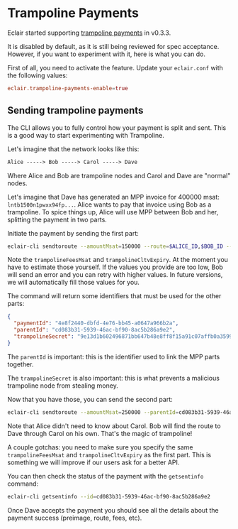 # Trampoline Payments

Eclair started supporting [trampoline payments](https://github.com/lightning/bolts/pull/654) in v0.3.3.

It is disabled by default, as it is still being reviewed for spec acceptance. However, if you want to experiment with it, here is what you can do.

First of all, you need to activate the feature. Update your `eclair.conf` with the following values:

```conf
eclair.trampoline-payments-enable=true
```

## Sending trampoline payments

The CLI allows you to fully control how your payment is split and sent. This is a good way to start experimenting with Trampoline.

Let's imagine that the network looks like this:

```txt
Alice -----> Bob -----> Carol -----> Dave
```

Where Alice and Bob are trampoline nodes and Carol and Dave are "normal" nodes.

Let's imagine that Dave has generated an MPP invoice for 400000 msat: `lntb1500n1pwxx94fp...`.
Alice wants to pay that invoice using Bob as a trampoline.
To spice things up, Alice will use MPP between Bob and her, splitting the payment in two parts.

Initiate the payment by sending the first part:

```sh
eclair-cli sendtoroute --amountMsat=150000 --route=$ALICE_ID,$BOB_ID --trampolineNodes=$BOB_ID,$DAVE_ID --trampolineFeesMsat=100000 --trampolineCltvExpiry=450 --finalCltvExpiry=16 --invoice=lntb1500n1pwxx94fp...
```

Note the `trampolineFeesMsat` and `trampolineCltvExpiry`. At the moment you have to estimate those yourself. If the values you provide are too low, Bob will send an error and you can retry with higher values. In future versions, we will automatically fill those values for you.

The command will return some identifiers that must be used for the other parts:

```json
{
  "paymentId": "4e8f2440-dbfd-4e76-bb45-a0647a966b2a",
  "parentId": "cd083b31-5939-46ac-bf90-8ac5b286a9e2",
  "trampolineSecret": "9e13d1b602496871bb647b48e8ff8f15a91c07affb0a3599e995d470ac488715"
}
```

The `parentId` is important: this is the identifier used to link the MPP parts together.

The `trampolineSecret` is also important: this is what prevents a malicious trampoline node from stealing money.

Now that you have those, you can send the second part:

```sh
eclair-cli sendtoroute --amountMsat=250000 --parentId=cd083b31-5939-46ac-bf90-8ac5b286a9e2 --trampolineSecret=9e13d1b602496871bb647b48e8ff8f15a91c07affb0a3599e995d470ac488715 --route=$ALICE_ID,$BOB_ID --trampolineNodes=$BOB_ID,$DAVE_ID --trampolineFeesMsat=100000 --trampolineCltvExpiry=450 --finalCltvExpiry=16 --invoice=lntb1500n1pwxx94fp...
```

Note that Alice didn't need to know about Carol. Bob will find the route to Dave through Carol on his own. That's the magic of trampoline!

A couple gotchas: you need to make sure you specify the same `trampolineFeesMsat` and `trampolineCltvExpiry` as the first part. This is something we will improve if our users ask for a better API.

You can then check the status of the payment with the `getsentinfo` command:

```sh
eclair-cli getsentinfo --id=cd083b31-5939-46ac-bf90-8ac5b286a9e2
```

Once Dave accepts the payment you should see all the details about the payment success (preimage, route, fees, etc).
 